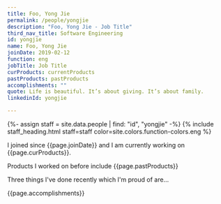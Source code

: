 ```yaml
---
title: Foo, Yong Jie
permalink: /people/yongjie
description: "Foo, Yong Jie - Job Title"
third_nav_title: Software Engineering
id: yongjie
name: Foo, Yong Jie
joinDate: 2019-02-12
function: eng
jobTitle: Job Title
curProducts: currentProducts
pastProducts: pastProducts
accomplishments: ""
quote: Life is beautiful. It’s about giving. It’s about family.
linkedinId: yongjie

---
```


{%- assign staff = site.data.people | find: "id", "yongjie" -%}
{% include staff_heading.html staff=staff color=site.colors.function-colors.eng %}

<p>I joined since {{page.joinDate}} and I am currently working on {{page.curProducts}}.</p>

<p>Products I worked on before include {{page.pastProducts}}</p>

<p>Three things I've done recently which I'm proud of are...</p>
{{page.accomplishments}}
